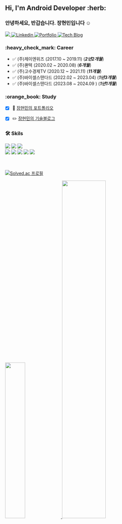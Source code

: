 <!-- <img src="https://myreadme.vercel.app/api/embed/janghyunmin?panels=userstatistics,toprepositories,toplanguages" alt="reimaginedreadme" />
![Anurag's GitHub stats](https://github-readme-stats.vercel.app/api?username=janghyunmin&theme=vue-dark&show_icons=true) -->


<!-- Top Banner -->

<!-- 
<img src="https://capsule-render.vercel.app/api?type=waving&color=0:E34C26,10:DA5B0B,30:C6538C,75:3572A5,100:A371F7&height=150&section=header&text=&fontSize=0" width="100%"/>
<img src="https://capsule-render.vercel.app/api?type=waving&height=150&color=timeGradient&fontAlign=50&section=header&reversal=false" width="100%"/> 
-->

<!-- 인사말 -->
<h2>Hi, I'm Android Developer :herb: </h2>
<h3>안녕하세요, 반갑습니다. 장현민입니다 ☺️ </h3>

<!-- [![wakatime](https://wakatime.com/badge/user/d03a69d6-1199-4b55-a30a-f314ba021489.svg)](https://wakatime.com/kkjang) -->

<span>
     <!-- <a href=mailto:wkd556@gmail.com> 
      <img src="https://img.shields.io/badge/Gmail-EA4335?style=flat&logo=Gmail&logoColor=white&link=mailto:wkd556@gmail.com"> 
    </a> -->
   
   <a href=mailto:gusals456@naver.com> 
      <img src="https://img.shields.io/badge/Naver-03C75A?style=flat&logo=Naver&logoColor=white&link=mailto:gusals456@naver.com"> 
   </a>
   <a href="https://www.linkedin.com/in/%ED%98%84%EB%AF%BC-%EC%9E%A5-025693268/">
    <img src="https://img.shields.io/badge/Linkedin-0A66C2?style=flat-square&logo=Linkedin&logoColor=white" alt="Linkedin">
   </a>
    <a href="https://cuboid-slipper-c89.notion.site/I-m-Android-Developer-d3cdc938a30f46c6b6a9786c7cb0410a">
      <img src="https://img.shields.io/badge/Notion-000000?style=flat-square&logo=Notion&logoColor=white" alt="Portfolio">
    </a>
    <a href="https://velog.io/@kk_jang93/posts">
      <img src="https://img.shields.io/badge/Velog-20C997?style=flat-square&logo=Velog&logoColor=white" alt="Tech Blog">
    </a>
</span>

<h3> :heavy_check_mark: Career </h3>

- :white_check_mark: (주)제이엔위즈 (2017.10 ~ 2019.11) (***2년2개월***)
- :white_check_mark: (주)콴텍 (2020.02 ~ 2020.08) (***6개월***)
- :white_check_mark: (주)고수경제TV (2020.12 ~ 2021.11) (***11개월***)
- :white_check_mark: (주)바이셀스탠다드 (2022.02 ~ 2023.04) (***1년3개월***)
- :white_check_mark: (주)바이셀스탠다드 (2023.08 ~ 2024.09 ) (***1년1개월***)
<!-- - :running: (주)바이셀스탠다드 (2023.08 ~ ) (***진행중***) -->

<h3> :orange_book: Study </h3>

* [x] :floppy_disk: [장현민의 포트폴리오](http://janghyunmin.notion.site) 
* [x] :pencil2: [장현민의 기술블로그](https://velog.io/@kk_jang93/posts)



<!-- <details>
<summary><h3>🛠 Skils</h3>
</summary>
   <div style="margin: ; text-align: left;" "text-align: left;">
   <img src="https://img.shields.io/badge/Android-3DDC84?style=flat&logo=Android&logoColor=white">
   <img src="https://img.shields.io/badge/ReactNative-61DAFB?style=flat&logo=React&logoColor=white">
   <img src="https://img.shields.io/badge/Flutter-02569B?style=flat&logo=Flutter&logoColor=white">
   <br>
   <img src="https://img.shields.io/badge/Kotlin-0095D5?&style=flat&logo=kotlin&logoColor=white">
   <img src="https://img.shields.io/badge/Java-007396?style=flat&logo=Java&logoColor=white"> 
   <img src="https://img.shields.io/badge/React-20232A?style=flat&logo=react&logoColor=61DAFB">
   <img src="https://img.shields.io/badge/Dart-0175C2?&style=flat&logo=dart&logoColor=white">
   <img src="https://img.shields.io/badge/Gradle-02303A.svg?style=flat&logo=Gradle&logoColor=white">
   <br>
   <img src="https://img.shields.io/badge/Android Studio-3DDC84?style=flat&logo=Expo&logoColor=white">
   <img src="https://img.shields.io/badge/Visual_Studio_Code-0078D4?style=flat&logo=visual%20studio%20code&logoColor=white"> 
   <img src="https://img.shields.io/badge/Eclipse-2C2255?style=flat&logo=eclipse&logoColor=white">
   <img src="https://img.shields.io/badge/Unity-000000?style=flat&logo=Unity&logoColor=white">
   <img src="https://img.shields.io/badge/Expo-000020?style=flat&logo=Expo&logoColor=white">
   <br>
   <img src="https://img.shields.io/badge/Firebase-FFCA28?style=flat&logo=Firebase&logoColor=white">
   <img src="https://img.shields.io/badge/Github-181717?style=flat&logo=Github&logoColor=white">
   <img src="https://img.shields.io/badge/Git-F05032?style=flat&logo=Git&logoColor=white">
   <img src="https://img.shields.io/badge/GitLab-330F63?style=flat&logo=gitlab&logoColor=white">
   <br>
   <img src="https://img.shields.io/badge/Notion-000000?style=flat&logo=Notion&logoColor=white">
   <img src="https://img.shields.io/badge/Slack-4A154B?style=flat&logo=Slack&logoColor=white">
   <img src="https://img.shields.io/badge/Figma-F24E1E?style=flat&logo=Figma&logoColor=white">
   <img src="https://img.shields.io/badge/Zeplin-fdbd39?style=flat&logo=Zeplin&logoColor=white">
   <br>
   <img src="https://img.shields.io/badge/PHP-777BB4?style=flat&logo=php&logoColor=white"/>
   <img src="https://img.shields.io/badge/C++-00599C?style=flat&logo=C%2B%2B&logoColor=white">
   <img src="https://img.shields.io/badge/Bootstrap-7952B3?style=flat&logo=Bootstrap&logoColor=white">
   <img src="https://img.shields.io/badge/CSS3-1572B6?style=flat&logo=CSS3&logoColor=white">
   <img src="https://img.shields.io/badge/HTML5-E34F26?style=flat&logo=HTML5&logoColor=white">
   <img src="https://img.shields.io/badge/jQuery-0769AD?style=flat&logo=jQuery&logoColor=white">
   <img src="https://img.shields.io/badge/Javascript-F7DF1E?style=flat&logo=Javascript&logoColor=white"> 
   <br>
   <img src="https://img.shields.io/badge/Apache Tomcat-F8DC75?style=flat&logo=Apache Tomcat&logoColor=white">
   <img src="https://img.shields.io/badge/MariaDB-003545?style=flat&logo=MariaDB&logoColor=white">
   <img src="https://img.shields.io/badge/MySQL-4479A1?style=flat&logo=MySQL&logoColor=white">
</div>
</details> -->

<h3>🛠 Skils</h3>
<div>
  <img src="https://img.shields.io/badge/Android-3DDC84?style=flat&logo=Android&logoColor=white">
  <img src="https://img.shields.io/badge/ReactNative-61DAFB?style=flat&logo=React&logoColor=white">
  <img src="https://img.shields.io/badge/Flutter-02569B?style=flat&logo=Flutter&logoColor=white"> <br>
  <img src="https://img.shields.io/badge/Kotlin-0095D5?&style=flat&logo=kotlin&logoColor=white">
   <img src="https://img.shields.io/badge/Java-007396?style=flat&logo=Java&logoColor=white"> 
   <img src="https://img.shields.io/badge/React-20232A?style=flat&logo=react&logoColor=61DAFB">
   <img src="https://img.shields.io/badge/Dart-0175C2?&style=flat&logo=dart&logoColor=white">
   <img src="https://img.shields.io/badge/Gradle-02303A.svg?style=flat&logo=Gradle&logoColor=white">
   </div>
<br>
<br>



<!-- Velog 카드 형태 -->
<!-- <a href="https://velog.io/@kk_jang93/posts">
   <img src="https://velog-readme-stats.vercel.app/api?name=kk_jang93"/>
</a> -->

<!-- 백준 -->
[![Solved.ac 프로필](http://mazassumnida.wtf/api/v2/generate_badge?boj=gusals456)]() 

<a href="https://github.com/janghyunmin/github-readme-stats">
    <img src="https://github-readme-stats.vercel.app/api/top-langs/?username=janghyunmin&layout=donut&show_icons=true&theme=nord&exclude_repo=StockApp,PIECE_Local,MoneyPot" width=36%/>
</a>
<a href="https://github.com/janghyunmin/github-readme-stats">
  <img src="https://github-readme-stats.vercel.app/api?username=janghyunmin&show_icons=true&theme=vue-dark&hide_border=true&count_private=true" width=53% />
</a>


<!-- 커밋 기록 -->
<!-- <a href="https://github.com/janghyunmin/github-readme-activity-graph">
    <img src="https://github-readme-activity-graph.vercel.app/graph?username=janghyunmin&theme=react-dark&bg_color=20232a&hide_border=true&line=58A6FF&color=58A6FF" width=94%/>
</a> -->

<br>

<!-- 커밋 먹는 움직이는 뱀 -->
<!-- <img src="https://github.com/janghyunmin/janghyunmin/blob/output/github-contribution-grid-snake.svg"/> -->



<!-- Footer -->
<!-- <img src="https://capsule-render.vercel.app/api?type=rect&color=0:E34C26,10:DA5B0B,30:C6538C,75:3572A5,100:A371F7&height=100&section=footer&text=&fontSize=0" width="100%"/> -->
